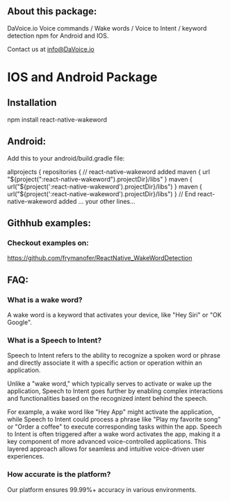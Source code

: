 ## About this package:
DaVoice.io Voice commands / Wake words / Voice to Intent / keyword detection npm for Android and IOS.

Contact us at info@DaVoice.io

# IOS and Android Package

## Installation
npm install react-native-wakeword

## Android:
Add this to your android/build.gradle file:

allprojects {
    repositories {
        // react-native-wakeword added
	    maven { url "${project(":react-native-wakeword").projectDir}/libs" }
        maven { url("${project(':react-native-wakeword').projectDir}/libs") } 
        maven {
            url("${project(':react-native-wakeword').projectDir}/libs")
        }
        // End react-native-wakeword added
        ... your other lines...

## Githhub examples:

### Checkout examples on:
https://github.com/frymanofer/ReactNative_WakeWordDetection


## FAQ:

### What is a wake word?

A wake word is a keyword that activates your device, like "Hey Siri" or "OK Google".

### What is a Speech to Intent?

Speech to Intent refers to the ability to recognize a spoken word or phrase
and directly associate it with a specific action or operation within an application.

Unlike a "wake word," which typically serves to activate or wake up the application,
Speech to Intent goes further by enabling complex interactions and functionalities
based on the recognized intent behind the speech.

For example, a wake word like "Hey App" might activate the application, while Speech
to Intent could process a phrase like "Play my favorite song" or "Order a coffee" to
execute corresponding tasks within the app.
Speech to Intent is often triggered after a wake word activates the app, making it a key
component of more advanced voice-controlled applications. This layered approach allows for
seamless and intuitive voice-driven user experiences.

### How accurate is the platform?

Our platform ensures 99.99%+ accuracy in various environments.

